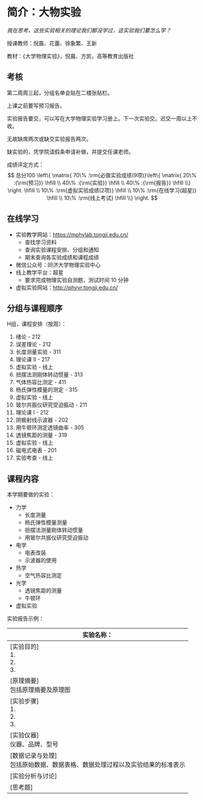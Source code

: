 # 简介：大物实验

<T t="必修" yellow /> 
<T t="考查" purple /> 
<T t="学分 1.0" gray />

*我在思考，这些实验相关的理论我们都没学过，这实验我们要怎么学？*

授课教师：倪晨、花蕾、徐象繁、王新

教材：《大学物理实验》，倪晨、方凯，高等教育出版社

## 考核

第二周周三起，分组名单会贴在二楼张贴栏。

上课之前要写预习报告。

实验报告要交，可以写在大学物理实验学习册上。下一次实验交。迟交一周以上不收。

无故缺席两次或缺交实验报告两次。

缺实验的，凭学院请假条申请补做，并提交任课老师。

成绩评定方式：
$$
总分100 \left\{ \matrix{
  70\% :\rm{必做实验成绩(9项)}\left\{ \matrix{
  20\% :{\rm{预习}} \hfill \\ 
  40\% :{\rm{实验}} \hfill \\
  40\% :{\rm{报告}} \hfill \\}  \right. \hfill \\ 
  10\% :\rm{虚拟实验成绩(2项)} \hfill \\ 
  10\% :\rm{在线学习(超星)} \hfill \\ 
  10\% :\rm{线上考试} \hfill \\}  \right.
$$
## 在线学习

- 实验教学网站：https://mphylab.tongji.edu.cn/
  - 查找学习资料
  - 查询实验课程安排、分组和通知
  - 期末查询各实验成绩和课程成绩
- 微信公众号：同济大学物理实验中心
- 线上教学平台：超星
  - 要求完成物理实验自测题，测试时间 10 分钟
- 虚拟实验网站：http://phyvr.tongji.edu.cn/

## 分组与课程顺序

H组，课程安排（按周）：

1. 绪论 - 212
2. 误差理论 - 212
3. 长度测量实验 - 311
4. 理论课 II - 217
5. 虚拟实验 - 线上
6. 扭摆法测刚体转动惯量 - 313
7. 气体热容比测定 - 411
8. 杨氏弹性模量的测定 - 315
9. 虚拟实验 - 线上
10. 玻尔共振仪研究受迫振动 - 211
11. 理论课 I - 212
12. 阴极射线示波器 - 202
13. 用牛顿环测定透镜曲率 - 305
14. 透镜焦距的测量 - 319
15. 虚拟实验 - 线上
16. 磁电式电表 - 201
17. 实验考查 - 线上

## 课程内容

本学期要做的实验：

- 力学
  - 长度测量
  - 杨氏弹性模量测量
  - 扭摆法测量刚体转动惯量
  - 用玻尔共振仪研究受迫振动
- 电学
  - 电表改装
  - 示波器的使用
- 热学
  - 空气热容比测定
- 光学
  - 透镜焦距的测量
  - 牛顿环
- 虚拟实验

实验报告示例：

| 实验名称：                                                   |
| ------------------------------------------------------------ |
| [实验目的]<br/>1.<br/>2.<br/>3.                              |
| [原理摘要]<br/>包括原理摘要及原理图                          |
| [实验步骤]<br/>1.<br/>2.<br/>3.                              |
| [实验仪器]<br/>仪器、品牌、型号                              |
| [数据记录与处理]<br/>包括原始数据、数据表格、数据处理过程以及实验结果的标准表示 |
| [实验分析与讨论]                                             |
| [思考题]                                                     |

